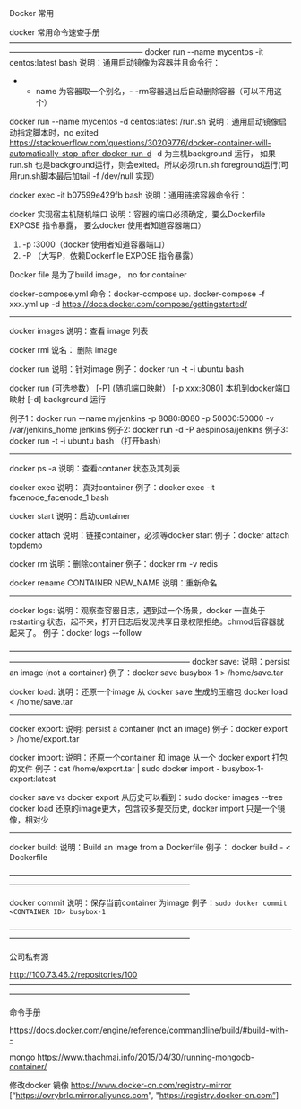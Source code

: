 Docker 常用

docker 常用命令速查手册
—————————————————————————————————————————————————————
docker run --name mycentos   -it  centos:latest bash
说明：通用启动镜像为容器并且命令行：
   - -  name  为容器取一个别名，- -rm容器退出后自动删除容器（可以不用这个）

docker run --name mycentos  -d centos:latest /run.sh
说明：通用启动镜像启动指定脚本时，no exited 
https://stackoverflow.com/questions/30209776/docker-container-will-automatically-stop-after-docker-run-d
-d 为主机background 运行，
如果run.sh 也是background运行，则会exited。所以必须run.sh foreground运行(可用run.sh脚本最后加tail -f /dev/null 实现）

docker exec -it b07599e429fb bash
说明：通用链接容器命令行：


docker 实现宿主机随机端口
说明：容器的端口必须确定，要么Dockerfile  EXPOSE 指令暴露， 要么docker 使用者知道容器端口）
1. -p :3000（docker 使用者知道容器端口）
2. -P （大写P，依赖Dockerfile  EXPOSE 指令暴露）

Docker file 是为了build image， no for container

docker-compose.yml   命令：docker-compose up.  docker-compose -f xxx.yml up -d
https://docs.docker.com/compose/gettingstarted/
- - - - - - - - - - - - - - - - - - - - - - - - - - - - - - - - - - - - - - - -  - - - - - - - -

docker images 
说明：查看 image 列表

docker rmi 
说名： 删除 image

docker run 
说明：针对image
例子：docker run -t -i  ubuntu bash

docker run (可选参数）
[-P] (随机端口映射） 
[-p xxx:8080] 本机到docker端口映射
[-d] background 运行

例子1：docker run --name myjenkins -p 8080:8080 -p 50000:50000 -v /var/jenkins_home jenkins 
例子2:  docker run -d -P aespinosa/jenkins
例子3:  docker run -t -i  ubuntu bash （打开bash）

- - - - - - - - - - - - - - - - - - - - - - - - - - - - - - - - - - - - - - - -  - - - - - - - -

docker ps -a 
说明：查看contaner 状态及其列表

docker exec
说明： 真对container
例子：docker exec -it facenode_facenode_1 bash

docker start
说明：启动container

docker attach 
说明：链接container，必须等docker start
例子：docker attach topdemo

docker rm 
说明：删除container
例子：docker rm -v redis

docker rename CONTAINER NEW_NAME
说明：重新命名

- - - - - - - - - - - - - - - - - - - - - - - - - - - - - - - - - - - - - - - -  - - - - - - - -

docker logs:
说明：观察查容器日志，遇到过一个场景，docker 一直处于restarting 状态，起不来，打开日志后发现共享目录权限拒绝。chmod后容器就起来了。
例子：docker logs --follow   <CONTAINER ID>

———————————————————————————————————————————————————————————
docker save: 
说明：persist an image (not a container)
例子：docker save busybox-1 > /home/save.tar

docker load:
说明：还原一个image 从 docker save 生成的压缩包
docker load < /home/save.tar 

- - - - - - - - - - - - - - - - - - - - - - - - - - - - - - - - - - - - - - - -  - - - - - - - -

docker export:
说明: persist a container (not an image)
例子：docker export <CONTAINER ID> > /home/export.tar

docker import:
说明：还原一个container 和 image 从一个 docker export 打包的文件
例子：cat /home/export.tar | sudo docker import - busybox-1-export:latest

docker save vs docker export
从历史可以看到：sudo docker images --tree
docker load 还原的image更大，包含较多提交历史,
docker import 只是一个镜像，相对少

- - - - - - - - - - - - - - - - - - - - - - - - - - - - - - - - - - - - - - - -  - - - - - - - -

docker build:
说明：Build an image from a Dockerfile
例子： docker build - < Dockerfile

———————————————————————————————————————————————————————————

docker commit <container-id> <image-name>
说明：保存当前container 为image
例子：```sudo docker commit <CONTAINER ID> busybox-1```

———————————————————————————————————————————————————————————

公司私有源

http://100.73.46.2/repositories/100
———————————————————————————————————————————————————————————

命令手册

https://docs.docker.com/engine/reference/commandline/build/#build-with--

mongo
https://www.thachmai.info/2015/04/30/running-mongodb-container/



修改docker 镜像
https://www.docker-cn.com/registry-mirror
[“https://ovrybrlc.mirror.aliyuncs.com", "https://registry.docker-cn.com”]
